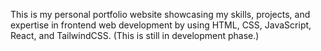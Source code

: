 This is my personal portfolio website showcasing my skills, projects, and expertise in frontend web development by using HTML, CSS, JavaScript, React, and TailwindCSS. (This is still in development phase.)
